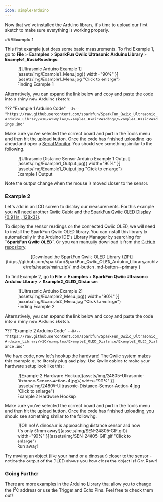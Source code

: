 ```yaml
---
icon: simple/arduino
---
```


Now that we've installed the Arduino library, it's time to upload our first sketch to make sure everything is working properly.


###Example 1

This first example just does some basic measurements. To find Example 1, go to **File** > **Examples** > **SparkFun Qwiic Ultrasonic Arduino Library** > **Example1_BasicReadings**:


<figure markdown>
[![Ultrasonic Arduino Example 1](assets/img/Example1_Menu.jpg){ width="90%" }](assets/img/Example1_Menu.jpg "Click to enlarge")
<figcaption markdown>Finding Example 1</figcaption>
</figure>

Alternatively, you can expand the link below and copy and paste the code into a shiny new Arduino sketch: 

??? "Example 1 Arduino Code"
	```
	--8<-- "https://raw.githubusercontent.com/sparkfun/SparkFun_Qwiic_Ultrasonic_Arduino_Library/v10/examples/Example1_BasicReadings/Example1_BasicReadings.ino"
	```


Make sure you've selected the correct board and port in the Tools menu and then hit the upload button. Once the code has finished uploading, go ahead and open a [Serial Monitor](https://learn.sparkfun.com/tutorials/terminal-basics). You should see something similar to the following. 

<figure markdown>
[![Ultrasonic Distance Sensor Arduino Example 1 Output](assets/img/Example1_Output.jpg){ width="90%" }](assets/img/Example1_Output.jpg "Click to enlarge")
<figcaption markdown>Example 1 Output</figcaption>
</figure>

Note the output change when the mouse is moved closer to the sensor. 



### Example 2

Let's add in an LCD screen to display our measurements. For this example you will need another [Qwiic Cable](https://www.sparkfun.com/products/14427) and the [SparkFun Qwiic OLED Display (0.91 in., 128x32)](https://www.sparkfun.com/products/24606).

To display the sensor readings on the connected Qwiic OLED, we will need to install the SparkFun Qwiic OLED library. You can install this library to automatically in the Arduino IDE's Library Manager by searching for "**SparkFun Qwiic OLED**". Or you can manually download it from the [GitHub repository](https://github.com/sparkfun/SparkFun_Qwiic_OLED_Arduino_Library). 

<center>
	[Download the SparkFun Qwiic OLED Library (ZIP)](https://github.com/sparkfun/SparkFun_Qwiic_OLED_Arduino_Library/archive/refs/heads/main.zip){ .md-button .md-button--primary }
</center>



To find Example 2, go to **File** > **Examples** > **SparkFun Qwiic Ultrasonic Arduino Library** > **Example2_OLED_Distance**:


<figure markdown>
[![Ultrasonic Arduino Example 2](assets/img/Example2_Menu.jpg){ width="90%" }](assets/img/Example2_Menu.jpg "Click to enlarge")
<figcaption markdown>Finding Example 2</figcaption>
</figure>

Alternatively, you can expand the link below and copy and paste the code into a shiny new Arduino sketch: 

??? "Example 2 Arduino Code"
	```
	--8<-- "https://raw.githubusercontent.com/sparkfun/SparkFun_Qwiic_Ultrasonic_Arduino_Library/v10/examples/Example2_OLED_Distance/Example2_OLED_Distance.ino"
	```

We have code, now let's hookup the hardware! The Qwiic system makes this example quite literally plug and play. Use Qwiic cables to make your hardware setup look like this: 

<figure markdown>
[![Example 2 Hardware Hookup](assets/img/24805-Ultrasonic-Distance-Sensor-Action-4.jpg){ width="90%" }](assets/img/24805-Ultrasonic-Distance-Sensor-Action-4.jpg "Click to enlarge")
<figcaption markdown>Example 2 Hardware Hookup</figcaption>
</figure>


Make sure you've selected the correct board and port in the Tools menu and then hit the upload button. Once the code has finished uploading, you should see something similar to the following. 


<figure markdown>
[![Oh no! A dinosaur is approaching distance sensor and now it's only 61mm away!](assets/img/SEN-24805-GIF.gif){ width="90%" }](assets/img/SEN-24805-GIF.gif "Click to enlarge")
<figcaption markdown>Run away!</figcaption>
</figure>


Try moving an object (like your hand or a dinosaur) closer to the sensor - notice the output of the OLED shows you how close the object is! Grr. Rawr!

### Going Further

There are more examples in the Arduino Library that allow you to change the I<sup>2</sup>C address or use the Trigger and Echo Pins. Feel free to check them out! 